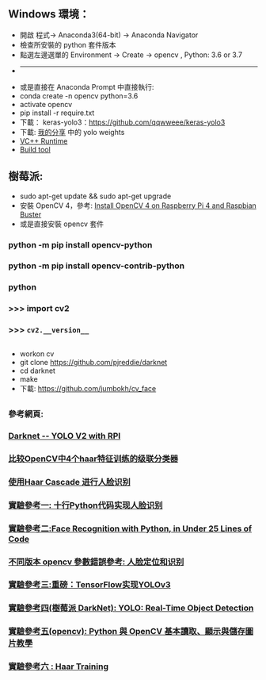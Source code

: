## Windows 環境：
* 開啟 程式-> Anaconda3(64-bit) -> Anaconda Navigator
* 檢查所安裝的 python 套件版本
* 點選左邊選單的 Environment -> Create -> opencv , Python: 3.6 or 3.7
* ------------------------------------------------------------------
* 或是直接在 Anaconda Prompt 中直接執行:
*    conda create -n opencv python=3.6
*    activate opencv
*    pip install -r require.txt
*    下載： keras-yolo3：https://github.com/qqwweee/keras-yolo3
*    下載: [我的分享](https://drive.google.com/open?id=1OlIaqN1n-0bPlIBKpTOdNsvkRCXg63XN) 中的 yolo weights
* [VC++ Runtime](https://visualstudio.microsoft.com/zh-hant/downloads/)
* [Build tool](https://www.microsoft.com/zh-TW/download/details.aspx?id=48159)
## 樹莓派:
*   sudo apt-get update && sudo apt-get upgrade
*   安裝 OpenCV 4，參考: [Install OpenCV 4 on Raspberry Pi 4 and Raspbian Buster](https://www.pyimagesearch.com/2019/09/16/install-opencv-4-on-raspberry-pi-4-and-raspbian-buster/)
*   或是直接安裝 opencv 套件
### python -m pip install opencv-python
### python -m pip install opencv-contrib-python
### python 
### >>> import cv2
### >>> `cv2.__version__`
##
*   workon cv
*   git clone https://github.com/pjreddie/darknet
*   cd darknet
*   make
*   下載: https://github.com/jumbokh/cv_face
##
### 參考網頁:
### [Darknet -- YOLO V2 with RPI](https://pjreddie.com/darknet/yolov2/)
### [比较OpenCV中4个haar特征训练的级联分类器](https://blog.csdn.net/u012679707/article/details/80377387)
### [使用Haar Cascade 进行人脸识别](https://blog.csdn.net/wutao1530663/article/details/78294349)
### [實驗參考一: 十行Python代码实现人脸识别](https://zhuanlan.zhihu.com/p/66368987)
### [實驗參考二:Face Recognition with Python, in Under 25 Lines of Code](https://realpython.com/face-recognition-with-python/)
### [不同版本 opencv 參數錯誤參考: 人脸定位和识别](http://zhangchunlei.com/blog/2015/11/26/face-detection-and-recognition/)
### [實驗參考三:重磅：TensorFlow实现YOLOv3](https://cloud.tencent.com/developer/article/1093051)
### [實驗參考四(樹莓派 DarkNet): YOLO: Real-Time Object Detection](https://pjreddie.com/darknet/yolov2/)
### [實驗參考五(opencv): Python 與 OpenCV 基本讀取、顯示與儲存圖片教學](https://blog.gtwang.org/programming/opencv-basic-image-read-and-write-tutorial/)
### [實驗參考六 : Haar Training](https://github.com/sauhaardac/Haar-Training)

